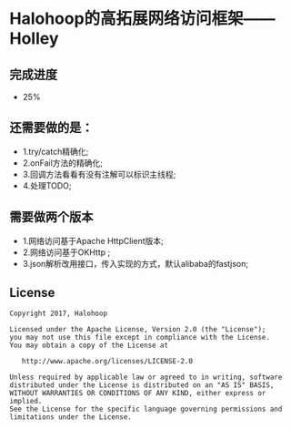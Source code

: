 # Halohoop的高拓展网络访问框架——Holley

## 完成进度
* 25%

## 还需要做的是：

* 1.try/catch精确化;
* 2.onFail方法的精确化;
* 3.回调方法看看有没有注解可以标识主线程;
* 4.处理TODO;

## 需要做两个版本
* 1.网络访问基于Apache HttpClient版本;
* 2.网络访问基于OKHttp ;
* 3.json解析改用接口，传入实现的方式，默认alibaba的fastjson;

## License

    Copyright 2017, Halohoop

    Licensed under the Apache License, Version 2.0 (the "License");
    you may not use this file except in compliance with the License.
    You may obtain a copy of the License at

       http://www.apache.org/licenses/LICENSE-2.0

    Unless required by applicable law or agreed to in writing, software
    distributed under the License is distributed on an "AS IS" BASIS,
    WITHOUT WARRANTIES OR CONDITIONS OF ANY KIND, either express or implied.
    See the License for the specific language governing permissions and
    limitations under the License.